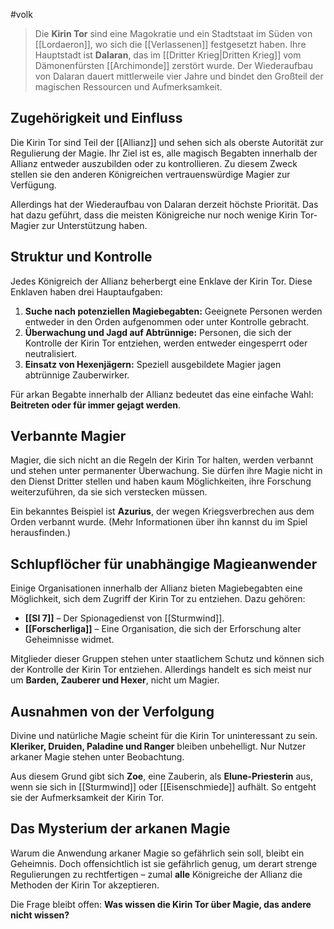 #volk

> Die **Kirin Tor** sind eine Magokratie und ein Stadtstaat im Süden von [[Lordaeron]], wo sich die [[Verlassenen]] festgesetzt haben. Ihre Hauptstadt ist **Dalaran**, das im [[Dritter Krieg|Dritten Krieg]] vom Dämonenfürsten [[Archimonde]] zerstört wurde. Der Wiederaufbau von Dalaran dauert mittlerweile vier Jahre und bindet den Großteil der magischen Ressourcen und Aufmerksamkeit.  
## Zugehörigkeit und Einfluss  

Die Kirin Tor sind Teil der [[Allianz]] und sehen sich als oberste Autorität zur Regulierung der Magie. Ihr Ziel ist es, alle magisch Begabten innerhalb der Allianz entweder auszubilden oder zu kontrollieren. Zu diesem Zweck stellen sie den anderen Königreichen vertrauenswürdige Magier zur Verfügung. 

Allerdings hat der Wiederaufbau von Dalaran derzeit höchste Priorität. Das hat dazu geführt, dass die meisten Königreiche nur noch wenige Kirin Tor-Magier zur Unterstützung haben.  

## Struktur und Kontrolle  

Jedes Königreich der Allianz beherbergt eine Enklave der Kirin Tor. Diese Enklaven haben drei Hauptaufgaben:  

1. **Suche nach potenziellen Magiebegabten:** Geeignete Personen werden entweder in den Orden aufgenommen oder unter Kontrolle gebracht.  
2. **Überwachung und Jagd auf Abtrünnige:** Personen, die sich der Kontrolle der Kirin Tor entziehen, werden entweder eingesperrt oder neutralisiert.  
3. **Einsatz von Hexenjägern:** Speziell ausgebildete Magier jagen abtrünnige Zauberwirker.  

Für arkan Begabte innerhalb der Allianz bedeutet das eine einfache Wahl: **Beitreten oder für immer gejagt werden**.  

## Verbannte Magier  

Magier, die sich nicht an die Regeln der Kirin Tor halten, werden verbannt und stehen unter permanenter Überwachung. Sie dürfen ihre Magie nicht in den Dienst Dritter stellen und haben kaum Möglichkeiten, ihre Forschung weiterzuführen, da sie sich verstecken müssen.  

Ein bekanntes Beispiel ist **Azurius**, der wegen Kriegsverbrechen aus dem Orden verbannt wurde. (Mehr Informationen über ihn kannst du im Spiel herausfinden.)  

## Schlupflöcher für unabhängige Magieanwender  

Einige Organisationen innerhalb der Allianz bieten Magiebegabten eine Möglichkeit, sich dem Zugriff der Kirin Tor zu entziehen. Dazu gehören:  

- **[[SI 7]]** – Der Spionagedienst von [[Sturmwind]].  
- **[[Forscherliga]]** – Eine Organisation, die sich der Erforschung alter Geheimnisse widmet.  

Mitglieder dieser Gruppen stehen unter staatlichem Schutz und können sich der Kontrolle der Kirin Tor entziehen. Allerdings handelt es sich meist nur um **Barden, Zauberer und Hexer**, nicht um Magier.  

## Ausnahmen von der Verfolgung  

Divine und natürliche Magie scheint für die Kirin Tor uninteressant zu sein. **Kleriker, Druiden, Paladine und Ranger** bleiben unbehelligt. Nur Nutzer arkaner Magie stehen unter Beobachtung.  

Aus diesem Grund gibt sich **Zoe**, eine Zauberin, als **Elune-Priesterin** aus, wenn sie sich in [[Sturmwind]] oder [[Eisenschmiede]] aufhält. So entgeht sie der Aufmerksamkeit der Kirin Tor.  

## Das Mysterium der arkanen Magie  

Warum die Anwendung arkaner Magie so gefährlich sein soll, bleibt ein Geheimnis. Doch offensichtlich ist sie gefährlich genug, um derart strenge Regulierungen zu rechtfertigen – zumal **alle** Königreiche der Allianz die Methoden der Kirin Tor akzeptieren.  

Die Frage bleibt offen: **Was wissen die Kirin Tor über Magie, das andere nicht wissen?**  
